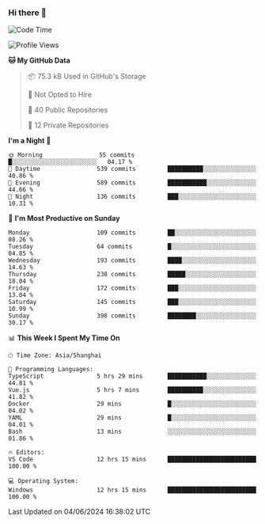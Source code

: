 ### Hi there 👋

<!--
**robinWongM/robinWongM** is a ✨ _special_ ✨ repository because its `README.md` (this file) appears on your GitHub profile.

Here are some ideas to get you started:

- 🔭 I’m currently working on ...
- 🌱 I’m currently learning ...
- 👯 I’m looking to collaborate on ...
- 🤔 I’m looking for help with ...
- 💬 Ask me about ...
- 📫 How to reach me: ...
- 😄 Pronouns: ...
- ⚡ Fun fact: ...
-->

<!--START_SECTION:waka-->
![Code Time](http://img.shields.io/badge/Code%20Time-235%20hrs%2045%20mins-blue)

![Profile Views](http://img.shields.io/badge/Profile%20Views-0-blue)

**🐱 My GitHub Data** 

> 📦 75.3 kB Used in GitHub's Storage 
 > 
> 🚫 Not Opted to Hire
 > 
> 📜 40 Public Repositories 
 > 
> 🔑 12 Private Repositories 
 > 
**I'm a Night 🦉** 

```text
🌞 Morning                55 commits          █░░░░░░░░░░░░░░░░░░░░░░░░   04.17 % 
🌆 Daytime                539 commits         ██████████░░░░░░░░░░░░░░░   40.86 % 
🌃 Evening                589 commits         ███████████░░░░░░░░░░░░░░   44.66 % 
🌙 Night                  136 commits         ███░░░░░░░░░░░░░░░░░░░░░░   10.31 % 
```
📅 **I'm Most Productive on Sunday** 

```text
Monday                   109 commits         ██░░░░░░░░░░░░░░░░░░░░░░░   08.26 % 
Tuesday                  64 commits          █░░░░░░░░░░░░░░░░░░░░░░░░   04.85 % 
Wednesday                193 commits         ████░░░░░░░░░░░░░░░░░░░░░   14.63 % 
Thursday                 238 commits         █████░░░░░░░░░░░░░░░░░░░░   18.04 % 
Friday                   172 commits         ███░░░░░░░░░░░░░░░░░░░░░░   13.04 % 
Saturday                 145 commits         ███░░░░░░░░░░░░░░░░░░░░░░   10.99 % 
Sunday                   398 commits         ████████░░░░░░░░░░░░░░░░░   30.17 % 
```


📊 **This Week I Spent My Time On** 

```text
🕑︎ Time Zone: Asia/Shanghai

💬 Programming Languages: 
TypeScript               5 hrs 29 mins       ███████████░░░░░░░░░░░░░░   44.81 % 
Vue.js                   5 hrs 7 mins        ██████████░░░░░░░░░░░░░░░   41.82 % 
Docker                   29 mins             █░░░░░░░░░░░░░░░░░░░░░░░░   04.02 % 
YAML                     29 mins             █░░░░░░░░░░░░░░░░░░░░░░░░   04.01 % 
Bash                     13 mins             ░░░░░░░░░░░░░░░░░░░░░░░░░   01.86 % 

🔥 Editors: 
VS Code                  12 hrs 15 mins      █████████████████████████   100.00 % 

💻 Operating System: 
Windows                  12 hrs 15 mins      █████████████████████████   100.00 % 
```


 Last Updated on 04/06/2024 16:38:02 UTC
<!--END_SECTION:waka-->
